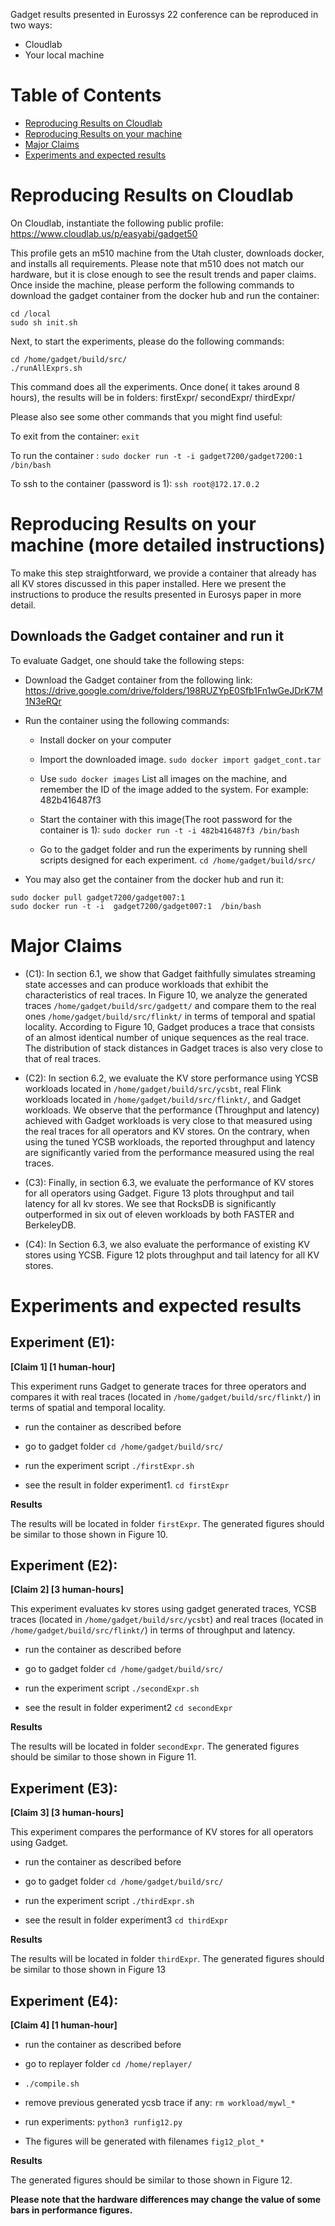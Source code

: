 
Gadget results presented in Eurossys 22 conference can be reproduced in two ways:
- Cloudlab
- Your local machine


# Table of Contents
  - [Reproducing Results on Cloudlab](#description--requirements)
  - [Reproducing Results on your machine]()
  - [Major Claims](#major-claims)
  - [Experiments and expected results](#experiments-and-expected-results)



# Reproducing Results on Cloudlab

On Cloudlab, instantiate the following public profile: 
https://www.cloudlab.us/p/easyabi/gadget50

This profile gets an m510 machine from the Utah cluster, downloads docker, and installs all requirements.
Please note that m510 does not match our hardware, but it is close enough to see the result trends and paper claims.
Once inside the machine, please perform the following commands to download the gadget container from the docker hub and run the container:
```
cd /local
sudo sh init.sh
```
Next, to start the experiments, please do the following commands:
```
cd /home/gadget/build/src/
./runAllExprs.sh
```

This command does all the experiments. Once done( it takes around 8 hours), the results will be in folders: firstExpr/ secondExpr/ thirdExpr/

Please also see some other commands that you might find useful:

To exit from the container: `exit`

To run the container : `sudo docker run -t -i gadget7200/gadget7200:1 /bin/bash`

To ssh to the container (password is 1): `ssh root@172.17.0.2`


# Reproducing Results on your machine (more detailed instructions)

To make this step straightforward, we provide a container that already has all KV stores discussed in this paper installed. Here we present  the instructions to produce the results presented in Eurosys paper in more detail. 


## Downloads the Gadget container  and run it

To evaluate Gadget, one should take the following steps:

- Download the Gadget container from the following link: https://drive.google.com/drive/folders/198RUZYpE0Sfb1Fn1wGeJDrK7M1N3eRQr

- Run the container using the following commands:

  - Install docker on your computer

  - Import the downloaded image. `sudo docker import gadget_cont.tar`

  - Use `sudo docker images` List all images on the machine, and remember the ID of the image added to the system. For example: 482b416487f3

  - Start the container with this image(The root password for the container is 1): `sudo docker run -t -i 482b416487f3 /bin/bash`

  - Go to the gadget folder and run the experiments by running shell scripts designed for each experiment. `cd /home/gadget/build/src/`

- You may also get the container from the docker hub and run it:
```
sudo docker pull gadget7200/gadget007:1
sudo docker run -t -i  gadget7200/gadget007:1  /bin/bash
```


# Major Claims

- (C1): In section 6.1, we show that Gadget faithfully simulates streaming state accesses and can produce workloads that exhibit the characteristics of real traces. In Figure 10, we analyze the generated traces `/home/gadget/build/src/gadgett/` and compare them to the real ones `/home/gadget/build/src/flinkt/` in terms of temporal and spatial locality. According to Figure 10,  Gadget produces a trace that consists of an almost identical number of unique sequences as the real trace. The distribution of stack distances in Gadget traces is also very close to that of real traces.

- (C2): In section 6.2, we evaluate the KV store performance using YCSB workloads located in `/home/gadget/build/src/ycsbt`, real Flink workloads located in `/home/gadget/build/src/flinkt/`, and Gadget workloads. We observe that the performance (Throughput and latency) achieved with Gadget workloads is very close to that measured using the real traces for all operators and KV stores. On the contrary, when using the tuned YCSB workloads, the reported throughput and latency are significantly varied from the performance measured using the real traces.

- (C3): Finally, in section 6.3, we evaluate the performance of KV stores for all operators using Gadget. Figure 13 plots throughput and tail latency for all kv stores. We see that RocksDB is significantly outperformed in six out of eleven workloads by both FASTER and BerkeleyDB.

- (C4): In Section 6.3, we also evaluate the performance of existing KV stores using YCSB. Figure 12 plots throughput and tail latency for all KV stores.

# Experiments and expected results

## Experiment (E1):

**[Claim 1] [1 human-hour]**

This experiment runs Gadget to generate traces for three operators and compares it with real traces (located in `/home/gadget/build/src/flinkt/`) in terms of spatial and temporal locality.

- run the container as described before

- go to gadget folder `cd /home/gadget/build/src/`

- run the experiment script `./firstExpr.sh`

- see the result in folder experiment1. `cd firstExpr`


**Results**

The results will be located in folder `firstExpr`. The generated figures should be similar to those shown in Figure 10.


## Experiment (E2):

**[Claim 2] [3 human-hours]**

This experiment evaluates kv stores using gadget generated traces, YCSB traces (located in `/home/gadget/build/src/ycsbt`) and real traces (located in `/home/gadget/build/src/flinkt/`) in terms of throughput and latency.

- run the container as described before

- go to gadget folder `cd /home/gadget/build/src/`

- run the experiment script `./secondExpr.sh`

- see the result in folder experiment2 `cd secondExpr`

**Results**

The results will be located in folder `secondExpr`. The generated figures should be similar to those shown in Figure 11.


## Experiment (E3):

**[Claim 3] [3 human-hours]**

This experiment compares the performance of KV stores for all operators using Gadget.

- run the container as described before

- go to gadget folder `cd /home/gadget/build/src/`

- run the experiment script `./thirdExpr.sh `

- see the result in folder experiment3 `cd thirdExpr`

**Results**

The results will be located in folder `thirdExpr`. The generated figures should be similar to those shown in Figure 13

## Experiment (E4):

**[Claim 4] [1 human-hour]**

- run the container as described before

- go to replayer folder `cd /home/replayer/`
-  `./compile.sh`
- remove previous generated ycsb trace if any: `rm workload/mywl_*`

- run experiments:  `python3 runfig12.py`

- The figures will be generated  with filenames `fig12_plot_*`

**Results**

The generated figures should be similar to those shown in Figure 12.

**Please note that the hardware differences  may change  the value of some bars in performance figures.**
